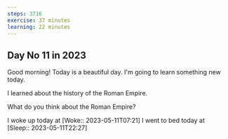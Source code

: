 ```yaml
---
steps: 3716
exercise: 37 minutes
learning: 22 minutes
---
```

## Day No 11 in 2023
Good morning! Today is a beautiful day.
I'm going to learn something new today.

I learned about the history of the Roman Empire.

What do you think about the Roman Empire?

I woke up today at [Woke:: 2023-05-11T07:21]
I went to bed today at [Sleep:: 2023-05-11T22:27]
